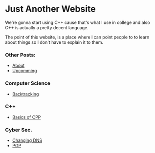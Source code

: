 # Just Another Website

We're gonna start using C++ cause that's what I use in college and also C++ is actually a pretty decent language.

The point of this website, is a place where I can point people to to learn about things so I don't have to explain it to them.

### Other Posts:


* [About](posts/about.html)
* [Upcomming](posts/todo.html)


### Computer Science
* [Backtracking](posts/cs/backtracking.html)


### C++
* [Basics of CPP](posts/cpp/basics.html)


### Cyber Sec.
* [Changing DNS](posts/dns.html)
* [PGP](posts/PGP.html)

